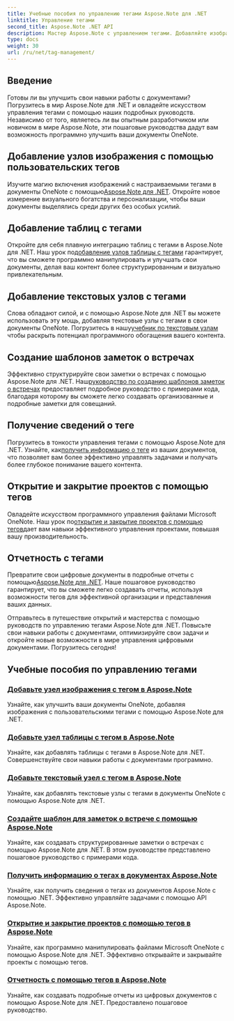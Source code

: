 ```yaml
---
title: Учебные пособия по управлению тегами Aspose.Note для .NET
linktitle: Управление тегами
second_title: Aspose.Note .NET API
description: Мастер Aspose.Note с управлением тегами. Добавляйте изображения, таблицы, текстовые узлы и создавайте заметки о встречах. Получите подробную информацию о тегах и улучшите манипулирование документами.
type: docs
weight: 30
url: /ru/net/tag-management/
---
```


## Введение

Готовы ли вы улучшить свои навыки работы с документами? Погрузитесь в мир Aspose.Note для .NET и овладейте искусством управления тегами с помощью наших подробных руководств. Независимо от того, являетесь ли вы опытным разработчиком или новичком в мире Aspose.Note, эти пошаговые руководства дадут вам возможность программно улучшить ваши документы OneNote.

## Добавление узлов изображения с помощью пользовательских тегов
 Изучите магию включения изображений с настраиваемыми тегами в документы OneNote с помощью[Aspose.Note для .NET](./add-image-node-tag/). Откройте новое измерение визуального богатства и персонализации, чтобы ваши документы выделялись среди других без особых усилий.

## Добавление таблиц с тегами
 Откройте для себя плавную интеграцию таблиц с тегами в Aspose.Note для .NET. Наш урок по[добавление узлов таблицы с тегами](./add-table-node-tag/) гарантирует, что вы сможете программно манипулировать и улучшать свои документы, делая ваш контент более структурированным и визуально привлекательным.

## Добавление текстовых узлов с тегами
Слова обладают силой, и с помощью Aspose.Note для .NET вы можете использовать эту мощь, добавляя текстовые узлы с тегами в свои документы OneNote. Погрузитесь в нашу[учебник по текстовым узлам](./add-text-node-tag/) чтобы раскрыть потенциал программного обогащения вашего контента.

## Создание шаблонов заметок о встречах
 Эффективно структурируйте свои заметки о встречах с помощью Aspose.Note для .NET. Наш[руководство по созданию шаблонов заметок о встречах](./generate-template-meeting-notes/) предоставляет подробное руководство с примерами кода, благодаря которому вы сможете легко создавать организованные и подробные заметки для совещаний.

## Получение сведений о теге
 Погрузитесь в тонкости управления тегами с помощью Aspose.Note для .NET. Узнайте, как[получить информацию о теге](./get-tag-details/) из ваших документов, что позволяет вам более эффективно управлять задачами и получать более глубокое понимание вашего контента.

## Открытие и закрытие проектов с помощью тегов
 Овладейте искусством программного управления файлами Microsoft OneNote. Наш урок по[открытие и закрытие проектов с помощью тегов](./open-close-projects-tags/)дает вам навыки эффективного управления проектами, повышая вашу производительность.

## Отчетность с тегами
 Превратите свои цифровые документы в подробные отчеты с помощью[Aspose.Note для .NET](./reporting-tags/). Наше пошаговое руководство гарантирует, что вы сможете легко создавать отчеты, используя возможности тегов для эффективной организации и представления ваших данных.

Отправьтесь в путешествие открытий и мастерства с помощью руководств по управлению тегами Aspose.Note для .NET. Повысьте свои навыки работы с документами, оптимизируйте свои задачи и откройте новые возможности в мире управления цифровыми документами. Погрузитесь сегодня!
## Учебные пособия по управлению тегами
### [Добавьте узел изображения с тегом в Aspose.Note](./add-image-node-tag/)
Узнайте, как улучшить ваши документы OneNote, добавляя изображения с пользовательскими тегами с помощью Aspose.Note для .NET.
### [Добавьте узел таблицы с тегом в Aspose.Note](./add-table-node-tag/)
Узнайте, как добавлять таблицы с тегами в Aspose.Note для .NET. Совершенствуйте свои навыки работы с документами программно.
### [Добавьте текстовый узел с тегом в Aspose.Note](./add-text-node-tag/)
Узнайте, как добавлять текстовые узлы с тегами в документы OneNote с помощью Aspose.Note для .NET.
### [Создайте шаблон для заметок о встрече с помощью Aspose.Note](./generate-template-meeting-notes/)
Узнайте, как создавать структурированные заметки о встречах с помощью Aspose.Note для .NET. В этом руководстве представлено пошаговое руководство с примерами кода.
### [Получить информацию о тегах в документах Aspose.Note](./get-tag-details/)
Узнайте, как получить сведения о тегах из документов Aspose.Note с помощью .NET. Эффективно управляйте задачами с помощью API Aspose.Note.
### [Открытие и закрытие проектов с помощью тегов в Aspose.Note](./open-close-projects-tags/)
Узнайте, как программно манипулировать файлами Microsoft OneNote с помощью Aspose.Note для .NET. Эффективно открывайте и закрывайте проекты с помощью тегов.
### [Отчетность с помощью тегов в Aspose.Note](./reporting-tags/)
Узнайте, как создавать подробные отчеты из цифровых документов с помощью Aspose.Note для .NET. Предоставлено пошаговое руководство.